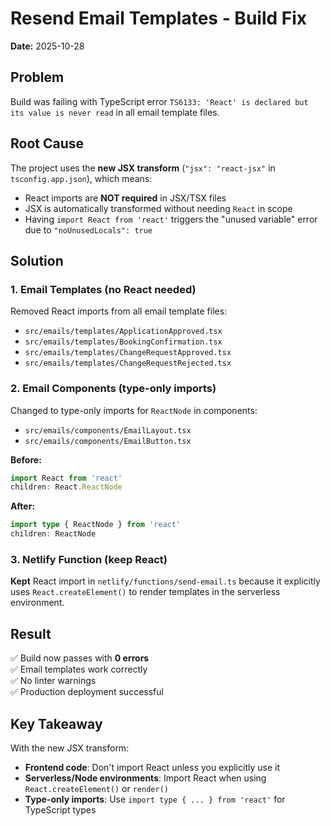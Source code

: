 # Resend Email Templates - Build Fix
**Date:** 2025-10-28

## Problem
Build was failing with TypeScript error `TS6133: 'React' is declared but its value is never read` in all email template files.

## Root Cause
The project uses the **new JSX transform** (`"jsx": "react-jsx"` in `tsconfig.app.json`), which means:
- React imports are **NOT required** in JSX/TSX files
- JSX is automatically transformed without needing `React` in scope
- Having `import React from 'react'` triggers the "unused variable" error due to `"noUnusedLocals": true`

## Solution

### 1. Email Templates (no React needed)
Removed React imports from all email template files:
- `src/emails/templates/ApplicationApproved.tsx`
- `src/emails/templates/BookingConfirmation.tsx`
- `src/emails/templates/ChangeRequestApproved.tsx`
- `src/emails/templates/ChangeRequestRejected.tsx`

### 2. Email Components (type-only imports)
Changed to type-only imports for `ReactNode` in components:
- `src/emails/components/EmailLayout.tsx`
- `src/emails/components/EmailButton.tsx`

**Before:**
```typescript
import React from 'react'
children: React.ReactNode
```

**After:**
```typescript
import type { ReactNode } from 'react'
children: ReactNode
```

### 3. Netlify Function (keep React)
**Kept** React import in `netlify/functions/send-email.ts` because it explicitly uses `React.createElement()` to render templates in the serverless environment.

## Result
✅ Build now passes with **0 errors**  
✅ Email templates work correctly  
✅ No linter warnings  
✅ Production deployment successful

## Key Takeaway
With the new JSX transform:
- **Frontend code**: Don't import React unless you explicitly use it
- **Serverless/Node environments**: Import React when using `React.createElement()` or `render()`
- **Type-only imports**: Use `import type { ... } from 'react'` for TypeScript types


